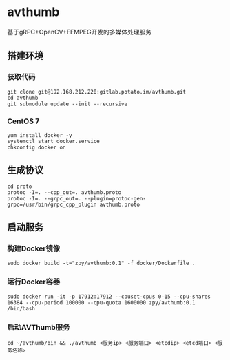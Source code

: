 # avthumb
基于gRPC+OpenCV+FFMPEG开发的多媒体处理服务


## 搭建环境

### 获取代码
```
git clone git@192.168.212.220:gitlab.potato.im/avthumb.git
cd avthumb
git submodule update --init --recursive
```

### CentOS 7
```
yum install docker -y
systemctl start docker.service
chkconfig docker on
```

## 生成协议
```
cd proto
protoc -I=. --cpp_out=. avthumb.proto
protoc -I=. --grpc_out=. --plugin=protoc-gen-grpc=/usr/bin/grpc_cpp_plugin avthumb.proto
```

## 启动服务

### 构建Docker镜像
```
sudo docker build -t="zpy/avthumb:0.1" -f docker/Dockerfile .
```

### 运行Docker容器
```
sudo docker run -it -p 17912:17912 --cpuset-cpus 0-15 --cpu-shares 16384 --cpu-period 100000 --cpu-quota 1600000 zpy/avthumb:0.1 /bin/bash
```

### 启动AVThumb服务
```
cd ~/avthumb/bin && ./avthumb <服务ip> <服务端口> <etcdip> <etcd端口> <服务名称>
```

